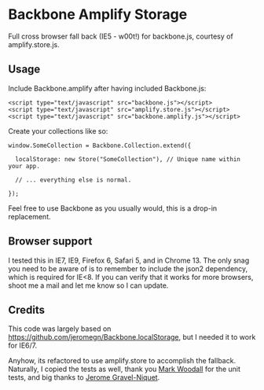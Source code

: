 # Backbone Amplify Storage

Full cross browser fall back (IE5 - w00t!) for backbone.js, courtesy of amplify.store.js.

## Usage

Include Backbone.amplify after having included Backbone.js:

```<script type="text/javascript" src="json2.js"></script>
<script type="text/javascript" src="backbone.js"></script>
<script type="text/javascript" src="amplify.store.js"></script>
<script type="text/javascript" src="backbone.amplify.js"></script>
```

Create your collections like so:

    window.SomeCollection = Backbone.Collection.extend({
      
      localStorage: new Store("SomeCollection"), // Unique name within your app.
      
      // ... everything else is normal.
      
    });
  
Feel free to use Backbone as you usually would, this is a drop-in replacement.

## Browser support

I tested this in IE7, IE9, Firefox 6, Safari 5, and in Chrome 13. The only snag you need to be 
aware of is to remember to include the json2 dependency, which is required for IE<8. If you
can verify that it works for more browsers, shoot me a mail and let me know so I can update.


## Credits

This code was largely based on https://github.com/jeromegn/Backbone.localStorage, but I needed
it to work for IE6/7.

Anyhow, its refactored to use amplify.store to accomplish the fallback. Naturally, I copied 
the tests as well, thank you [Mark Woodall](https://github.com/llad) for the unit tests, and
big thanks to [Jerome Gravel-Niquet](https://github.com/jeromegn).
